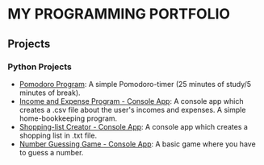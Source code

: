 # MY PROGRAMMING PORTFOLIO

## Projects

### Python Projects
- [Pomodoro Program](https://github.com/MMilan0901/python_console_apps.git): A simple Pomodoro-timer (25 minutes of study/5 minutes of break).
- [Income and Expense Program - Console App](https://github.com/MMilan0901/python_console_apps.git): A console app which creates a .csv file about the user's incomes and expenses. A simple home-bookkeeping program.
- [Shopping-list Creator - Console App](https://github.com/MMilan0901/python_console_apps.git): A console app which creates a shopping list in .txt file.
- [Number Guessing Game - Console App](https://github.com/MMilan0901/python_console_apps.git): A basic game where you have to guess a number.

